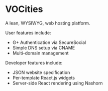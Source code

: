 VOCities
========

A lean, WYSIWYG, web hosting platform.

User features include:

 - G+ Authentication via SecureSocial
 - Simple DNS setup via CNAME
 - Multi-domain management

Developer features include:

 - JSON website specification
 - Per-template React.js widgets
 - Server-side React rendering using Nashorn
